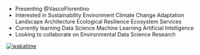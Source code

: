 - Presenting @VascoFlorentino
- Interested in Sustainability Environment Climate Change Adaptation Landscape Architecture Ecological Resilience Ecosystem Services
- Currently learning Data Science Machine Learning Artificial Intelligence
- Looking to collaborate on Environmental Data Science Research

[![wakatime](https://wakatime.com/badge/user/e9e639aa-15df-4ef4-af22-3895495e4165.svg?style=for-the-badge)](https://wakatime.com/@e9e639aa-15df-4ef4-af22-3895495e4165) 
